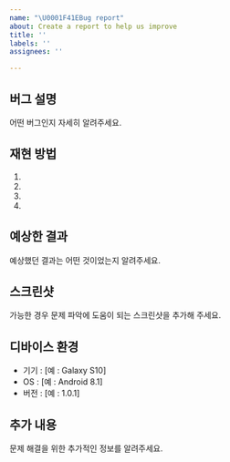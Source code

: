 ```yaml
---
name: "\U0001F41EBug report"
about: Create a report to help us improve
title: ''
labels: ''
assignees: ''

---
```


## 버그 설명
어떤 버그인지 자세히 알려주세요.

## 재현 방법
1.
2.
3.
4.

## 예상한 결과
예상했던 결과는 어떤 것이었는지 알려주세요.

## 스크린샷
가능한 경우 문제 파악에 도움이 되는 스크린샷을 추가해 주세요.

## 디바이스 환경
- 기기 : [예 : Galaxy S10]
- OS : [예 : Android 8.1]
- 버전 : [예 : 1.0.1]

## 추가 내용
문제 해결을 위한 추가적인 정보를 알려주세요.
